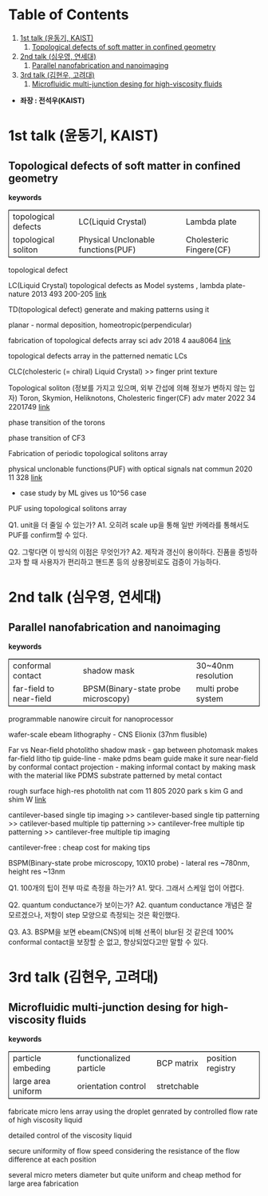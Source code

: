 
# Table of Contents

1.  [1st talk (윤동기, KAIST)](#org9910a06)
    1.  [Topological defects of soft matter in confined geometry](#org103c826)
2.  [2nd talk (심우영, 연세대)](#org9275df1)
    1.  [Parallel nanofabrication and nanoimaging](#orgc5a7a5a)
3.  [3rd talk (김현우, 고려대)](#org34cc3de)
    1.  [Microfluidic multi-junction desing for high-viscosity fluids](#org5eb9413)

-   **좌장 : 전석우(KAIST)**


<a id="org9910a06"></a>

# 1st talk (윤동기, KAIST)


<a id="org103c826"></a>

## Topological defects of soft matter in confined geometry

**keywords**

<table border="2" cellspacing="0" cellpadding="6" rules="groups" frame="hsides">


<colgroup>
<col  class="org-left" />

<col  class="org-left" />

<col  class="org-left" />
</colgroup>
<tbody>
<tr>
<td class="org-left">topological defects</td>
<td class="org-left">LC(Liquid Crystal)</td>
<td class="org-left">Lambda plate</td>
</tr>


<tr>
<td class="org-left">topological soliton</td>
<td class="org-left">Physical Unclonable functions(PUF)</td>
<td class="org-left">Cholesteric Fingere(CF)</td>
</tr>
</tbody>
</table>

topological defect

LC(Liquid Crystal) topological defects as Model systems , lambda plate- nature 2013 493 200-205   [link](https://www.nature.com/articles/nature11710)

TD(topological defect) generate and making patterns using it

planar - normal deposition, homeotropic(perpendicular)

fabrication of topological defects array sci adv 2018 4 aau8064   [link](https://www.science.org/doi/10.1126/sciadv.aau8064)

topological defects array in the patterned nematic LCs

CLC(cholesteric (= chiral) Liquid Crystal) >> finger print texture

Topological soliton (정보를 가지고 있으며, 외부 간섭에 의해 정보가 변하지 않는 입자)
Toron, Skymion, Heliknotons, Cholesteric finger(CF)
adv mater 2022 34 2201749   [link](https://onlinelibrary.wiley.com/doi/abs/10.1002/adma.202201749)

phase transition of the torons

phase transition of CF3

Fabrication of periodic topological solitons array

physical unclonable functions(PUF) with optical signals nat commun 2020 11 328   [link](https://www.nature.com/articles/s41467-019-14066-5)

-   case study by ML gives us 10^56 case

PUF using topological solitons array

Q1. unit을 더 줄일 수 있는가?
A1. 오히려 scale up을 통해 일반 카메라를 통해서도 PUF를 confirm할 수 있다.

Q2. 그렇다면 이 방식의 이점은 무엇인가?
A2. 제작과 갱신이 용이하다. 진품을 증빙하고자 할 때 사용자가 편리하고 핸드폰 등의 상용장비로도 검증이 가능하다.


<a id="org9275df1"></a>

# 2nd talk (심우영, 연세대)


<a id="orgc5a7a5a"></a>

## Parallel nanofabrication and nanoimaging

**keywords**

<table border="2" cellspacing="0" cellpadding="6" rules="groups" frame="hsides">


<colgroup>
<col  class="org-left" />

<col  class="org-left" />

<col  class="org-left" />
</colgroup>
<tbody>
<tr>
<td class="org-left">conformal contact</td>
<td class="org-left">shadow mask</td>
<td class="org-left">30~40nm resolution</td>
</tr>


<tr>
<td class="org-left">far-field to near-field</td>
<td class="org-left">BPSM(Binary-state probe microscopy)</td>
<td class="org-left">multi probe system</td>
</tr>
</tbody>
</table>

programmable nanowire circuit for nanoprocessor

wafer-scale ebeam lithography - CNS Elionix (37nm flusible)

Far vs Near-field photolitho
shadow mask - gap between photomask makes far-field litho
tip guide-line - make pdms beam guide make it sure near-field by conformal contact
projection - making informal contact by making mask with the material like PDMS substrate patterned by metal contact

rough surface high-res photolith nat com 11 805 2020 park s kim G and shim W   [link](https://www.nature.com/articles/s41467-020-14439-1)

cantilever-based single tip imaging >> cantilever-based single tip patterning >> catilever-based multiple tip patterning >> cantilever-free multiple tip patterning >> cantilever-free multiple tip imaging

cantilever-free : cheap cost for making tips

BSPM(Binary-state probe microscopy, 10X10 probe) - lateral res ~780nm, height res ~13nm

Q1. 100개의 팁이 전부 따로 측정을 하는가?
A1. 맞다. 그래서 스케일 업이 어렵다.

Q2. quantum conductance가 보이는가?
A2. quantum conductance 개념은 잘 모르겠으나, 저항이 step 모양으로 측정되는 것은 확인했다.

Q3.
A3. BSPM을 보면 ebeam(CNS)에 비해 선폭이 blur된 것 같은데 100% conformal contact을 보장할 순 없고, 향상되었다고만 말할 수 있다.


<a id="org34cc3de"></a>

# 3rd talk (김현우, 고려대)


<a id="org5eb9413"></a>

## Microfluidic multi-junction desing for high-viscosity fluids

**keywords**

<table border="2" cellspacing="0" cellpadding="6" rules="groups" frame="hsides">


<colgroup>
<col  class="org-left" />

<col  class="org-left" />

<col  class="org-left" />

<col  class="org-left" />
</colgroup>
<tbody>
<tr>
<td class="org-left">particle embeding</td>
<td class="org-left">functionalized particle</td>
<td class="org-left">BCP matrix</td>
<td class="org-left">position registry</td>
</tr>


<tr>
<td class="org-left">large area uniform</td>
<td class="org-left">orientation control</td>
<td class="org-left">stretchable</td>
<td class="org-left">&#xa0;</td>
</tr>
</tbody>
</table>

fabricate micro lens array using the droplet genrated by controlled flow rate of high viscosity liquid

detailed control of the viscosity liquid

secure uniformity of flow speed considering the resistance of the flow difference at each position

several micro meters diameter but quite uniform and cheap method for large area fabrication
